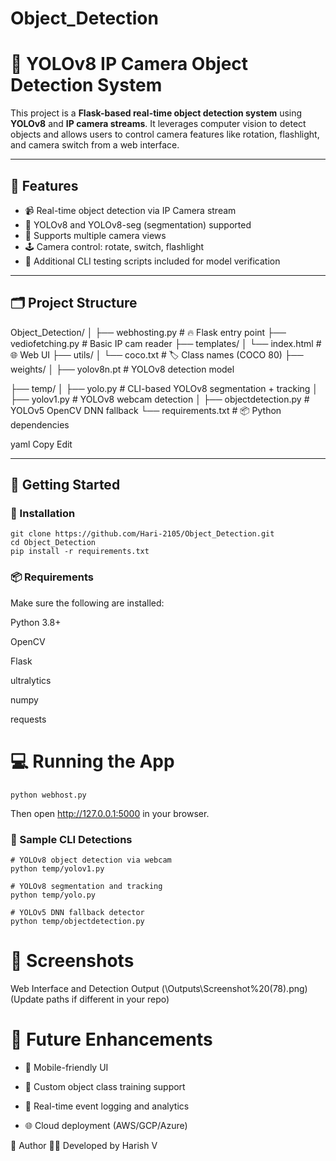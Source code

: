 # Object_Detection
# 🧠 YOLOv8 IP Camera Object Detection System

This project is a **Flask-based real-time object detection system** using **YOLOv8** and **IP camera streams**. It leverages computer vision to detect objects and allows users to control camera features like rotation, flashlight, and camera switch from a web interface.

---

## 📌 Features

- 📹 Real-time object detection via IP Camera stream
- 🧠 YOLOv8 and YOLOv8-seg (segmentation) supported
- 🔀 Supports multiple camera views
- 🕹️ Camera control: rotate, switch, flashlight
- 🧪 Additional CLI testing scripts included for model verification

---

## 🗂️ Project Structure

Object_Detection/
│
├── webhosting.py # 🔥 Flask entry point
├── vediofetching.py # Basic IP cam reader
├── templates/
│ └── index.html # 🌐 Web UI
├── utils/
│ └── coco.txt # 🏷️ Class names (COCO 80)
├── weights/
│ ├── yolov8n.pt # YOLOv8 detection model

├── temp/
│ ├── yolo.py # CLI-based YOLOv8 segmentation + tracking
│ ├── yolov1.py # YOLOv8 webcam detection
│ ├── objectdetection.py # YOLOv5 OpenCV DNN fallback
└── requirements.txt # 📦 Python dependencies

yaml
Copy
Edit

---

## 🚀 Getting Started

### 🔧 Installation

```
git clone https://github.com/Hari-2105/Object_Detection.git
cd Object_Detection
pip install -r requirements.txt
```

### 📦 Requirements
Make sure the following are installed:

Python 3.8+

OpenCV

Flask

ultralytics

numpy

requests

# 💻 Running the App
```
python webhost.py
```
Then open http://127.0.0.1:5000 in your browser.

### 🧪 Sample CLI Detections
```
# YOLOv8 object detection via webcam
python temp/yolov1.py

# YOLOv8 segmentation and tracking
python temp/yolo.py

# YOLOv5 DNN fallback detector
python temp/objectdetection.py
```
# 📸 Screenshots
Web Interface and Detection Output
(\Outputs\Screenshot%20(78).png)
(Update paths if different in your repo)

# 🎯 Future Enhancements
- 📲 Mobile-friendly UI

- 🧪 Custom object class training support

- 🧠 Real-time event logging and analytics

- 🌐 Cloud deployment (AWS/GCP/Azure)

🙋 Author
👨‍💻 Developed by Harish V
